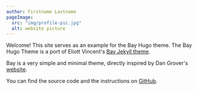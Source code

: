```yaml
---
author: Firstname Lastname
pageImage:
  src: "img/profile-pic.jpg"
  alt: website picture
---
```

Welcome! This site serves as an example for the Bay Hugo theme. The Bay Hugo
Theme is a port of Eliott Vincent's [Bay Jekyll theme][bay-jekyll].

Bay is a very simple and minimal theme, directly inspired by Dan Grover's
[website][dangrover].

You can find the source code and the instructions on [GitHub][bay-hugo].

[dangrover]: https://dangrover.com
[bay-hugo]: https://github.com/skowalak/bay
[bay-jekyll]: https://github.com/eliottvincent/bay

